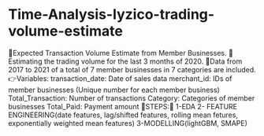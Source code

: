 # Time-Analysis-Iyzico-trading-volume-estimate
🚩Expected Transaction Volume Estimate from Member Businesses.
🛒Estimating the trading volume for the last 3 months of 2020.
🛒Data from 2017 to 2021 of a total of 7 member businesses in 7 categories are included.
👉Variables:
transaction_date: Date of sales data
merchant_id: IDs of member businesses (Unique number for each member business)
Total_Transaction: Number of transactions
Category: Categories of member businesses
Total_Paid: Payment amount
🚀STEPS:🚀
1-EDA    2- FEATURE ENGINEERING(date features, lag/shifted features, rolling mean fetures, exponentially weighted mean features)
3-MODELLING(lightGBM, SMAPE)
